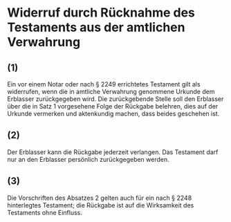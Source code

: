 # Widerruf durch Rücknahme des Testaments aus der amtlichen Verwahrung



## (1)

 Ein vor einem Notar oder nach § 2249 errichtetes Testament gilt als widerrufen, wenn die in amtliche Verwahrung genommene Urkunde dem Erblasser zurückgegeben wird. Die zurückgebende Stelle soll den Erblasser über die in Satz 1 vorgesehene Folge der Rückgabe belehren, dies auf der Urkunde vermerken und aktenkundig machen, dass beides geschehen ist.

## (2)

 Der Erblasser kann die Rückgabe jederzeit verlangen. Das Testament darf nur an den Erblasser persönlich zurückgegeben werden.

## (3)

 Die Vorschriften des Absatzes 2 gelten auch für ein nach § 2248 hinterlegtes Testament; die Rückgabe ist auf die Wirksamkeit des Testaments ohne Einfluss. 

